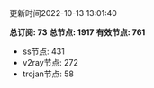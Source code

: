更新时间2022-10-13 13:01:40

**总订阅: 73**
**总节点: 1917**
**有效节点: 761**
- ss节点: 431
- v2ray节点: 272
- trojan节点: 58
